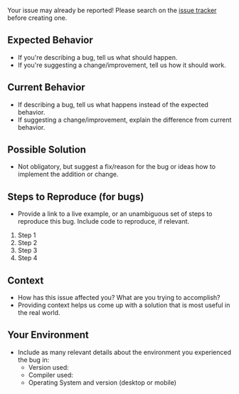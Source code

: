 Your issue may already be reported!
Please search on the [issue tracker](https://github.com/harrinp/PAT/issues) before creating one.

## Expected Behavior
- If you're describing a bug, tell us what should happen.
- If you're suggesting a change/improvement, tell us how it should work.

## Current Behavior
- If describing a bug, tell us what happens instead of the expected behavior.
- If suggesting a change/improvement, explain the difference from current behavior.

## Possible Solution
- Not obligatory, but suggest a fix/reason for the bug or ideas how to implement the addition or change.

## Steps to Reproduce (for bugs)
- Provide a link to a live example, or an unambiguous set of steps to reproduce this bug. Include code to reproduce, if relevant.


1. Step 1
2. Step 2
3. Step 3
4. Step 4

## Context
- How has this issue affected you? What are you trying to accomplish?
- Providing context helps us come up with a solution that is most useful in the real world.

## Your Environment
- Include as many relevant details about the environment you experienced the bug in:
  - Version used:
  - Compiler used:
  - Operating System and version (desktop or mobile)
